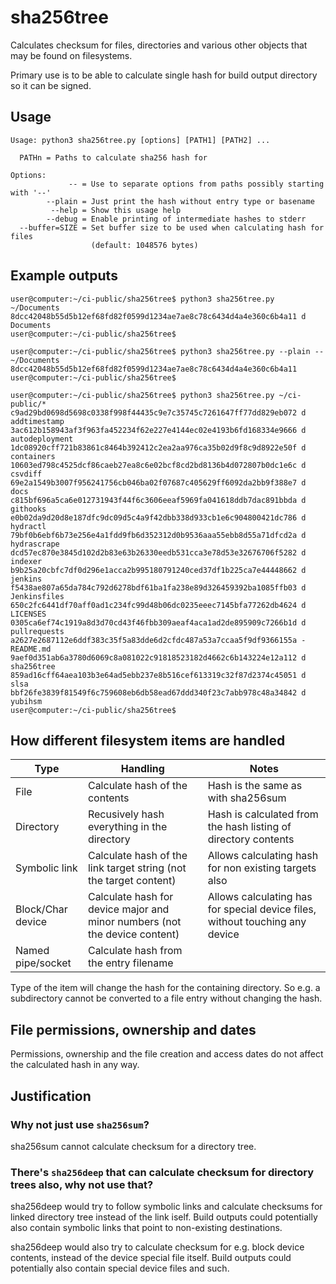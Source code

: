 <!--
    Copyright 2022-2023 TII (SSRC) and the Ghaf contributors
    SPDX-License-Identifier: CC-BY-SA-4.0
-->

# sha256tree

Calculates checksum for files, directories and various other objects that may be found on filesystems.

Primary use is to be able to calculate single hash for build output directory so it can be signed.

## Usage
```
Usage: python3 sha256tree.py [options] [PATH1] [PATH2] ...

  PATHn = Paths to calculate sha256 hash for

Options:
             -- = Use to separate options from paths possibly starting with '--'
        --plain = Just print the hash without entry type or basename
         --help = Show this usage help
        --debug = Enable printing of intermediate hashes to stderr
  --buffer=SIZE = Set buffer size to be used when calculating hash for files
                  (default: 1048576 bytes)
```

## Example outputs
```
user@computer:~/ci-public/sha256tree$ python3 sha256tree.py ~/Documents
8dcc42048b55d5b12ef68fd82f0599d1234ae7ae8c78c6434d4a4e360c6b4a11 d Documents
user@computer:~/ci-public/sha256tree$

user@computer:~/ci-public/sha256tree$ python3 sha256tree.py --plain -- ~/Documents
8dcc42048b55d5b12ef68fd82f0599d1234ae7ae8c78c6434d4a4e360c6b4a11
user@computer:~/ci-public/sha256tree$

user@computer:~/ci-public/sha256tree$ python3 sha256tree.py ~/ci-public/*
c9ad29bd0698d5698c0338f998f44435c9e7c35745c7261647ff77dd829eb072 d addtimestamp
3ac612b158943af3f963fa452234f62e227e4144ec02e4193b6fd168334e9666 d autodeployment
1dc08920cff721b83861c8464b392412c2ea2aa976ca35b02d9f8c9d8922e50f d containers
10603ed798c4525dcf86caeb27ea8c6e02bcf8cd2bd8136b4d072807b0dc1e6c d csvdiff
69e2a1549b3007f956241756cb046ba02f07687c405629ff6092da2bb9f388e7 d docs
c815bf696a5ca6e012731943f44f6c3606eeaf5969fa041618ddb7dac891bbda d githooks
e0b02da9d20d8e187dfc9dc09d5c4a9f42dbb338d933cb1e6c904800421dc786 d hydractl
79bf0b6ebf6b73e256e4a1fdd9fb6d352312d0b9536aaa55ebb8d55a71dfcd2a d hydrascrape
dcd57ec870e3845d102d2b83e63b26330eedb531cca3e78d53e32676706f5282 d indexer
b9b25a20cbfc7df0d296e1acca2b995180791240ced37df1b225ca7e44448662 d jenkins
f5438ae807a65da784c792d6278bdf61ba1fa238e89d326459392ba1085ffb03 d Jenkinsfiles
650c2fc6441df70aff0ad1c234fc99d48b06dc0235eeec7145bfa77262db4624 d LICENSES
0305ca6ef74c1919a8d3d70cd43f46fbb309aeaf4aca1ad2de895909c7266b1d d pullrequests
a2627e2687112e6ddf383c35f5a83dde6d2cfdc487a53a7ccaa5f9df9366155a - README.md
9aef0d351ab6a3780d6069c8a081022c91818523182d4662c6b143224e12a112 d sha256tree
859ad16cff64aea103b3e64ad5ebb237e8b516cef613319c32f87d2374c45051 d slsa
bbf26fe3839f81549f6c759608eb6db58ead67ddd340f23c7abb978c48a34842 d yubihsm
user@computer:~/ci-public/sha256tree$
```
## How different filesystem items are handled

Type | Handling | Notes
---|---|---
File | Calculate hash of the contents | Hash is the same as with sha256sum
Directory | Recusively hash everything in the directory | Hash is calculated from the hash listing of directory contents
Symbolic link | Calculate hash of the link target string (not the target content) | Allows calculating hash for non existing targets also
Block/Char device | Calculate hash for device major and minor numbers (not the device content) | Allows calculating has for special device files, without touching any device
Named pipe/socket | Calculate hash from the entry filename

Type of the item will change the hash for the containing directory. So e.g. a subdirectory cannot be converted to a file entry without changing the hash.

## File permissions, ownership and dates

Permissions, ownership and the file creation and access dates do not affect the calculated hash in any way.

## Justification

### Why not just use ```sha256sum```?
sha256sum cannot calculate checksum for a directory tree.

### There's ```sha256deep``` that can calculate checksum for directory trees also, why not use that?
sha256deep would try to follow symbolic links and calculate checksums for linked directory tree instead of the link iself.
Build outputs could potentially also contain symbolic links that point to non-existing destinations.

sha256deep would also try to calculate checksum for e.g. block device contents, instead of the device special file itself.
Build outputs could potentially also contain special device files and such.
